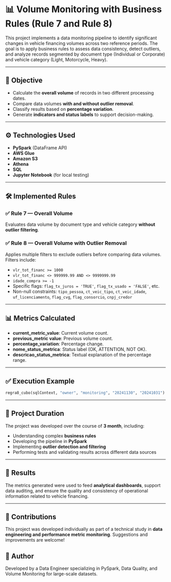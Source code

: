 # 📊 Volume Monitoring with Business Rules (Rule 7 and Rule 8)

This project implements a data monitoring pipeline to identify significant changes in vehicle financing volumes across two reference periods. The goal is to apply business rules to assess data consistency, detect outliers, and analyze records segmented by document type (Individual or Corporate) and vehicle category (Light, Motorcycle, Heavy).

---

## 🧠 Objective

- Calculate the **overall volume** of records in two different processing dates.
- Compare data volumes **with and without outlier removal**.
- Classify results based on **percentage variation**.
- Generate **indicators and status labels** to support decision-making.

---

## ⚙️ Technologies Used

- **PySpark** (DataFrame API)
- **AWS Glue**
- **Amazon S3**
- **Athena**
- **SQL**
- **Jupyter Notebook** (for local testing)

---

## 🛠️ Implemented Rules

### ✅ Rule 7 — Overall Volume

Evaluates data volume by document type and vehicle category **without outlier filtering**.

### ✅ Rule 8 — Overall Volume with Outlier Removal

Applies multiple filters to exclude outliers before comparing data volumes. Filters include:

- `vlr_tot_financ >= 1000`
- `vlr_tot_financ <> 999999.99 AND <> 9999999.99`
- `idade_compra >= -1`
- Specific flags: `flag_tx_juros = 'TRUE'`, `flag_tx_usado = 'FALSE'`, etc.
- Non-null constraints: `tipo_pessoa`, `ct_veic_tipo`, `ct_veic_idade`, `uf_licenciamento`, `flag_cvg`, `flag_consorcio`, `cnpj_credor`

---

## 📊 Metrics Calculated

- **current_metric_value**: Current volume count.
- **previous_metric value**: Previous volume count.
- **percentage_variation**: Percentage change.
- **nome_status_metrica**: Status label (OK, ATTENTION, NOT OK).
- **descricao_status_metrica**: Textual explanation of the percentage range.

---

## ✅ Execution Example

```python
regra8_cubo(sqlContext, "owner", "monitoring", "20241130", "20241031")
```

---

## 📅 Project Duration

The project was developed over the course of **3 month**, including:

- Understanding complex **business rules**
- Developing the pipeline in **PySpark**
- Implementing **outlier detection and filtering**
- Performing tests and validating results across different data sources

---

## 🚀 Results

The metrics generated were used to feed **analytical dashboards**, support data auditing, and ensure the quality and consistency of operational information related to vehicle financing.

---

## 🙌 Contributions

This project was developed individually as part of a technical study in **data engineering and performance metric monitoring**. Suggestions and improvements are welcome!


## 📌 Author

Developed by a Data Engineer specializing in PySpark, Data Quality, and Volume Monitoring for large-scale datasets.
